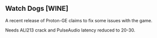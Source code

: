 ## Watch Dogs [WINE]

A recent release of Proton-GE claims to fix some issues with the game.

Needs ALI213 crack and PulseAudio latency reduced to 20-30.